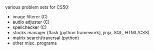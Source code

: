 various problem sets for CS50:
- image filterer (C)
- audio adjuster (C)
- spellchecker (C)
- stocks manager (flask [python framework], jinja, SQL, HTML/CSS)
- matrix search/traversal (python)
- other misc. programs
